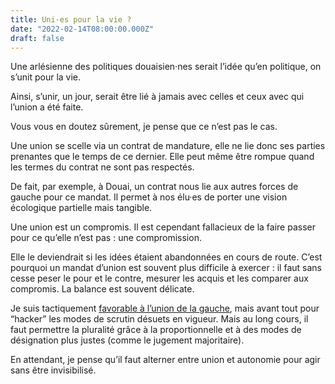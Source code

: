 ```yaml
---
title: Uni·es pour la vie ?
date: "2022-02-14T08:00:00.000Z"
draft: false
---
```


Une arlésienne des politiques douaisien·nes serait l’idée qu’en politique, on s’unit pour la vie.

Ainsi, s’unir, un jour, serait être lié à jamais avec celles et ceux avec qui l’union a été faite.

Vous vous en doutez sûrement, je pense que ce n’est pas le cas.

Une union se scelle via un contrat de mandature, elle ne lie donc ses parties prenantes que le temps de ce dernier. Elle peut même être rompue quand les termes du contrat ne sont pas respectés.

De fait, par exemple, à Douai, un contrat nous lie aux autres forces de gauche pour ce mandat. Il permet à nos élu·es de porter une vision écologique partielle mais tangible.

Une union est un compromis. Il est cependant fallacieux de la faire passer pour ce qu’elle n’est pas : une compromission.

Elle le deviendrait si les idées étaient abandonnées en cours de route. C’est pourquoi un mandat d’union est souvent plus difficile à exercer : il faut sans cesse peser le pour et le contre, mesurer les acquis et les comparer aux compromis. La balance est souvent délicate.

Je suis tactiquement [favorable à l’union de la gauche](./blog/l-union-pour-quoi-faire "Lire mon article sur l’union aux présidentielles de 2022"), mais avant tout pour “hacker” les modes de scrutin désuets en vigueur. Mais au long cours, il faut permettre la pluralité grâce à la proportionnelle et à des modes de désignation plus justes (comme le jugement majoritaire).

En attendant, je pense qu’il faut alterner entre union et autonomie pour agir sans être invisibilisé.
